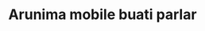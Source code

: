 ---
title: "Arunima mobile buati parlar"
url: /thiruvananthapuram/arunima-mobile-buati-parlar/
shop: Kosmetik
---